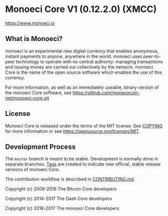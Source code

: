Monoeci Core V1 (0.12.2.0) (XMCC)
===============================


https://www.monoeci.io


What is Monoeci?
----------------

monoeci is an experimental new digital currency that enables anonymous, instant
payments to anyone, anywhere in the world. monoeci uses peer-to-peer technology
to operate with no central authority: managing transactions and issuing money
are carried out collectively by the network. monoeci Core is the name of the open
source software which enables the use of this currency.

For more information, as well as an immediately useable, binary version of
the monoeci Core software, see https://github.com/monacocoin-net/monoeci-core.git


License
-------

Monoeci Core is released under the terms of the MIT license. See [COPYING](COPYING) for more
information or see https://opensource.org/licenses/MIT.

Development Process
-------------------

The `master` branch is meant to be stable. Development is normally done in separate branches.
[Tags](https://github.com/monacocoin-net/monoeci-core) are created to indicate new official,
stable release versions of monoeci Core.

The contribution workflow is described in [CONTRIBUTING.md](CONTRIBUTING.md).


Copyright (c) 2009-2016 The Bitcoin Core developers

Copyright (c) 2014-2017 The Dash Core developers

Copyright (c) 2016-2017 The monoeci Core developers

